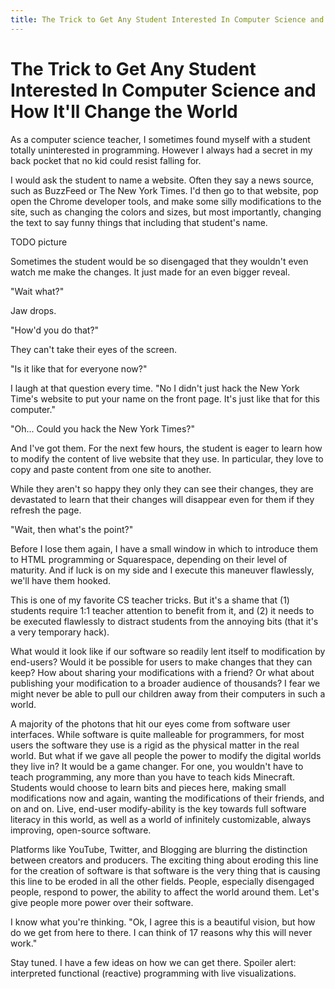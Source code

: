 ```yaml
---
title: The Trick to Get Any Student Interested In Computer Science and How It'll Change the World
---
```


# The Trick to Get Any Student Interested In Computer Science and How It'll Change the World

As a computer science teacher, I sometimes found myself with a student totally uninterested in programming. However I always had a secret in my back pocket that no kid could resist falling for.

I would ask the student to name a website. Often they say a news source, such as BuzzFeed or The New York Times. I'd then go to that website, pop open the Chrome developer tools, and make some silly modifications to the site, such as changing the colors and sizes, but most importantly, changing the text to say funny things that including that student's name.

TODO picture

Sometimes the student would be so disengaged that they wouldn't even watch me make the changes. It just made for an even bigger reveal.

"Wait what?"

Jaw drops.

"How'd you do that?"

They can't take their eyes of the screen.

"Is it like that for everyone now?"

I laugh at that question every time. "No I didn't just hack the New York Time's website to put your name on the front page. It's just like that for this computer."

"Oh... Could you hack the New York Times?"

And I've got them. For the next few hours, the student is eager to learn how to modify the content of live website that they use. In particular, they love to copy and paste content from one site to another.

While they aren't so happy they only they can see their changes, they are devastated to learn that their changes will disappear even for them if they refresh the page. 

"Wait, then what's the point?"

Before I lose them again, I have a small window in which to introduce them to HTML programming or Squarespace, depending on their level of maturity. And if luck is on my side and I execute this maneuver flawlessly, we'll have them hooked.

This is one of my favorite CS teacher tricks. But it's a shame that (1) students require 1:1 teacher attention to benefit from it, and (2) it needs to be executed flawlessly to distract students from the annoying bits (that it's a very temporary hack).

What would it look like if our software so readily lent itself to modification by end-users? Would it be possible for users to make changes that they can keep? How about sharing your modifications with a friend? Or what about publishing your modification to a broader audience of thousands? I fear we might never be able to pull our children away from their computers in such a world. 

A majority of the photons that hit our eyes come from software user interfaces. While software is quite malleable for programmers, for most users the software they use is a rigid as the physical matter in the real world. But what if we gave all people the power to modify the digital worlds they live in? It would be a game changer. For one, you wouldn't have to teach programming, any more than you have to teach kids Minecraft. Students would choose to learn bits and pieces here, making small modifications now and again, wanting the modifications of their friends, and on and on. Live, end-user modify-ability is the key towards full software literacy in this world, as well as a world of infinitely customizable, always improving, open-source software.

Platforms like YouTube, Twitter, and Blogging are blurring the distinction between creators and producers. The exciting thing about eroding this line for the creation of software is that software is the very thing that is causing this line to be eroded in all the other fields. People, especially disengaged people, respond to power, the ability to affect the world around them. Let's give people more power over their software.

I know what you're thinking. "Ok, I agree this is a beautiful vision, but how do we get from here to there. I can think of 17 reasons why this will never work."

Stay tuned. I have a few ideas on how we can get there. Spoiler alert: interpreted functional (reactive) programming with live visualizations.

<script>

(function(i,s,o,g,r,a,m){i['GoogleAnalyticsObject']=r;i[r]=i[r]||function(){
(i[r].q=i[r].q||[]).push(arguments)},i[r].l=1*new Date();a=s.createElement(o),
m=s.getElementsByTagName(o)[0];a.async=1;a.src=g;m.parentNode.insertBefore(a,m)
})(window,document,'script','https://www.google-analytics.com/analytics.js','ga');

ga('create', 'UA-103157758-1', 'auto');
ga('send', 'pageview');

</script>
<script repoPath="stevekrouse/futureofcoding.org" type="text/javascript" src="/unbreakable-links/index.js"></script>
